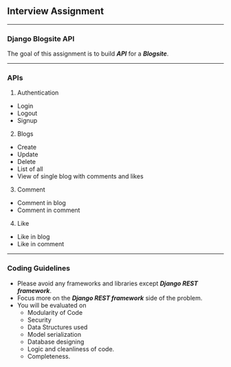 ## Interview Assignment

<hr>

### Django Blogsite API

The goal of this assignment is to build ***API*** for a ***Blogsite***.

<hr>

### APIs

1. Authentication
  - Login
  - Logout
  - Signup
2. Blogs
  - Create
  - Update
  - Delete
  - List of all
  - View of single blog with comments and likes
3. Comment
  - Comment in blog
  - Comment in comment
4. Like
  - Like in blog
  - Like in comment

<hr>

### Coding Guidelines

- Please avoid any frameworks and libraries except ***Django REST framework***.
- Focus more on the ***Django REST framework*** side of the problem.
- You will be evaluated on
  - Modularity of Code
  - Security
  - Data Structures used
  - Model serialization
  - Database designing
  - Logic and cleanliness of code.
  - Completeness.
